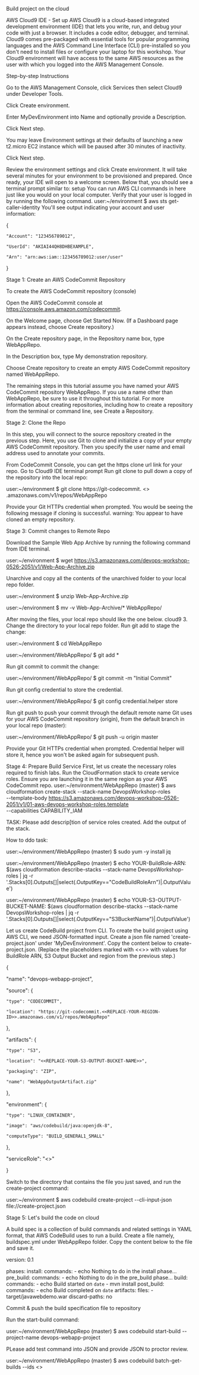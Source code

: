 Build project on the cloud

AWS Cloud9 IDE - Set up
AWS Cloud9 is a cloud-based integrated development environment (IDE) that lets you write, run, and debug your code with just a browser. 
It includes a code editor, debugger, and terminal. 
Cloud9 comes pre-packaged with essential tools for popular programming languages and the AWS Command Line Interface (CLI) pre-installed so you don't need to install files or configure your laptop for this workshop. 
Your Cloud9 environment will have access to the same AWS resources as the user with which you logged into the AWS Management Console.


Step-by-step Instructions

Go to the AWS Management Console, click Services then select Cloud9 under Developer Tools.

Click Create environment.

Enter MyDevEnvironment into Name and optionally provide a Description.

Click Next step.

You may leave Environment settings at their defaults of launching a new t2.micro EC2 instance which will be paused after 30 minutes of inactivity.

Click Next step.

Review the environment settings and click Create environment. 
It will take several minutes for your environment to be provisioned and prepared.
Once ready, your IDE will open to a welcome screen. 
Below that, you should see a terminal prompt similar to: setup 
You can run AWS CLI commands in here just like you would on your local computer. Verify that your user is logged in by running the following command.
user:~/environment $ aws sts get-caller-identity
You'll see output indicating your account and user information:


{

    "Account": "123456789012",

    "UserId": "AKIAI44QH8DHBEXAMPLE",

    "Arn": "arn:aws:iam::123456789012:user/user"

}

Stage 1: Create an AWS CodeCommit Repository

To create the AWS CodeCommit repository (console)

Open the AWS CodeCommit console at https://console.aws.amazon.com/codecommit.

On the Welcome page, choose Get Started Now. (If a Dashboard page appears instead, choose Create repository.)

On the Create repository page, in the Repository name box, type WebAppRepo.

In the Description box, type My demonstration repository.

Choose Create repository to create an empty AWS CodeCommit repository named WebAppRepo.

The remaining steps in this tutorial assume you have named your AWS CodeCommit repository WebAppRepo. 
If you use a name other than WebAppRepo, be sure to use it throughout this tutorial.
 For more information about creating repositories, including how to create a repository from the terminal or command line, see Create a Repository.

Stage 2: Clone the Repo

In this step, you will connect to the source repository created in the previous step. Here, you use Git to clone and initialize a copy of your empty AWS CodeCommit repository. Then you specify the user name and email address used to annotate your commits.

From CodeCommit Console, you can get the https clone url link for your repo.
Go to Cloud9 IDE terminal prompt
Run git clone to pull down a copy of the repository into the local repo:

user:~/environment $ git clone https://git-codecommit.  <<YOUR-REGION>>  .amazonaws.com/v1/repos/WebAppRepo

Provide your Git HTTPs credential when prompted. You would be seeing the following message if cloning is successful. warning: You appear to have cloned an empty repository.

Stage 3: Commit changes to Remote Repo

Download the Sample Web App Archive by running the following command from IDE terminal.

user:~/environment $ wget https://s3.amazonaws.com/devops-workshop-0526-2051/v1/Web-App-Archive.zip

Unarchive and copy all the contents of the unarchived folder to your local repo folder.

user:~/environment $ unzip Web-App-Archive.zip

user:~/environment $ mv -v Web-App-Archive/* WebAppRepo/

After moving the files, your local repo should like the one below. cloud9 3. Change the directory to your local repo folder. Run git add to stage the change:

user:~/environment $ cd WebAppRepo

user:~/environment/WebAppRepo/ $ git add *

Run git commit to commit the change:

user:~/environment/WebAppRepo/ $ git commit -m "Initial Commit"

Run git config credential to store the credential.

user:~/environment/WebAppRepo/ $ git config credential.helper store

Run git push to push your commit through the default remote name Git uses for your AWS CodeCommit repository (origin), from the default branch in your local repo (master):

user:~/environment/WebAppRepo/ $ git push -u origin master

Provide your Git HTTPs credential when prompted. Credential helper will store it, hence you won't be asked again for subsequent push.


Stage 4: Prepare Build Service
First, let us create the necessary roles required to finish labs. Run the CloudFormation stack to create service roles. Ensure you are launching it in the same region as your AWS CodeCommit repo.
user:~/environment/WebAppRepo (master) $ aws cloudformation create-stack --stack-name DevopsWorkshop-roles \
--template-body https://s3.amazonaws.com/devops-workshop-0526-2051/v1/01-aws-devops-workshop-roles.template \
--capabilities CAPABILITY_IAM

TASK:
Please add descrip[tion of service roles created. Add the output of the stack.


How to ddo task:

user:~/environment/WebAppRepo (master) $ sudo yum -y install jq

user:~/environment/WebAppRepo (master) $ echo YOUR-BuildRole-ARN: $(aws cloudformation describe-stacks --stack-name DevopsWorkshop-roles | jq -r '.Stacks[0].Outputs[]|select(.OutputKey=="CodeBuildRoleArn")|.OutputValue')

user:~/environment/WebAppRepo (master) $ echo YOUR-S3-OUTPUT-BUCKET-NAME: $(aws cloudformation describe-stacks --stack-name DevopsWorkshop-roles | jq -r '.Stacks[0].Outputs[]|select(.OutputKey=="S3BucketName")|.OutputValue')

Let us create CodeBuild project from CLI. 
To create the build project using AWS CLI, we need JSON-formatted input. Create a json file named 'create-project.json' under 'MyDevEnvironment'.  Copy the content below to create-project.json. 
(Replace the placeholders marked with <<>> with values for BuildRole ARN, S3 Output Bucket and region from the previous step.)

{

  "name": "devops-webapp-project",

  "source": {

    "type": "CODECOMMIT",

    "location": "https://git-codecommit.<<REPLACE-YOUR-REGION-ID>>.amazonaws.com/v1/repos/WebAppRepo"

  },

  "artifacts": {

    "type": "S3",

    "location": "<<REPLACE-YOUR-S3-OUTPUT-BUCKET-NAME>>",

    "packaging": "ZIP",

    "name": "WebAppOutputArtifact.zip"

  },

  "environment": {

    "type": "LINUX_CONTAINER",

    "image": "aws/codebuild/java:openjdk-8",

    "computeType": "BUILD_GENERAL1_SMALL"

  },

  "serviceRole": "<<REPLACE-YOUR-BuildRole-ARN>>"

}

Switch to the directory that contains the file you just saved, and run the create-project command:

user:~/environment $ aws codebuild create-project --cli-input-json file://create-project.json


Stage 5: Let's build the code on cloud

A build spec is a collection of build commands and related settings in YAML format, that AWS CodeBuild uses to run a build. 
Create a file namely, buildspec.yml under WebAppRepo folder. Copy the content below to the file and save it.

version: 0.1

phases:
  install:
    commands:
      - echo Nothing to do in the install phase...
  pre_build:
    commands:
      - echo Nothing to do in the pre_build phase...
  build:
    commands:
      - echo Build started on `date`
      - mvn install
  post_build:
    commands:
      - echo Build completed on `date`
artifacts:
  files:
    - target/javawebdemo.war
  discard-paths: no

Commit & push the build specification file to repository

Run the start-build command:

user:~/environment/WebAppRepo (master) $ aws codebuild start-build --project-name devops-webapp-project

PLease add test command into JSON and provide JSON to proctor review.


user:~/environment/WebAppRepo (master) $ aws codebuild batch-get-builds --ids <<ID>>
